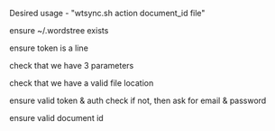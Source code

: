 Desired usage - "wtsync.sh action document_id file"

ensure ~/.wordstree exists

ensure token is a line

check that we have 3 parameters

check that we have a valid file location

ensure valid token & auth check
if not, then ask for email & password


ensure valid document id


